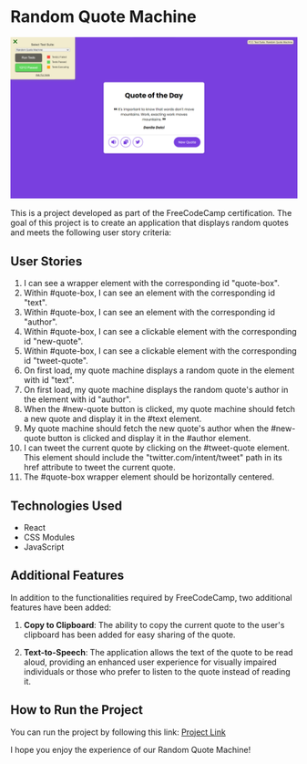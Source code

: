 # Random Quote Machine

![Random Quote Machine](./public/screenshot/screenshot.png)

This is a project developed as part of the FreeCodeCamp certification. The goal of this project is to create an application that displays random quotes and meets the following user story criteria:

## User Stories

1. I can see a wrapper element with the corresponding id "quote-box".
2. Within #quote-box, I can see an element with the corresponding id "text".
3. Within #quote-box, I can see an element with the corresponding id "author".
4. Within #quote-box, I can see a clickable element with the corresponding id "new-quote".
5. Within #quote-box, I can see a clickable element with the corresponding id "tweet-quote".
6. On first load, my quote machine displays a random quote in the element with id "text".
7. On first load, my quote machine displays the random quote's author in the element with id "author".
8. When the #new-quote button is clicked, my quote machine should fetch a new quote and display it in the #text element.
9. My quote machine should fetch the new quote's author when the #new-quote button is clicked and display it in the #author element.
10. I can tweet the current quote by clicking on the #tweet-quote element. This element should include the "twitter.com/intent/tweet" path in its href attribute to tweet the current quote.
11. The #quote-box wrapper element should be horizontally centered.

## Technologies Used

- React
- CSS Modules
- JavaScript

## Additional Features

In addition to the functionalities required by FreeCodeCamp, two additional features have been added:

1. **Copy to Clipboard**: The ability to copy the current quote to the user's clipboard has been added for easy sharing of the quote.

2. **Text-to-Speech**: The application allows the text of the quote to be read aloud, providing an enhanced user experience for visually impaired individuals or those who prefer to listen to the quote instead of reading it.

## How to Run the Project

You can run the project by following this link: [Project Link](https://freecodecamp-random-quote-rho.vercel.app/)

I hope you enjoy the experience of our Random Quote Machine!

